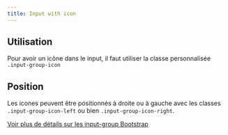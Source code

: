 ```yaml
---
title: Input with icon
---
```


## Utilisation

Pour avoir un icône dans le input, il faut utiliser la classe personnalisée <code>.input-group-icon</code> 

## Position

Les icones peuvent être positionnés à droite ou à gauche avec les classes <code>.input-group-icon-left</code> ou bien <code>.input-group-icon-right</code>.


[Voir plus de détails sur les input-group Bootstrap](https://getbootstrap.com/docs/4.3/components/input-group/)
